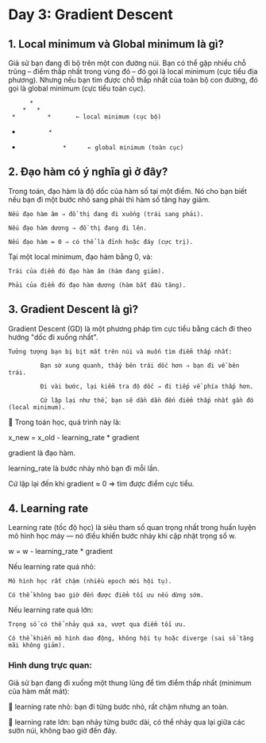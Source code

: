 # Day 3:  Gradient Descent

## 1. Local minimum và Global minimum là gì?
Giả sử bạn đang đi bộ trên một con đường núi. Bạn có thể gặp nhiều chỗ trũng – điểm thấp nhất trong vùng đó – đó gọi là local minimum (cực tiểu địa phương).
Nhưng nếu bạn tìm được chỗ thấp nhất của toàn bộ con đường, đó gọi là global minimum (cực tiểu toàn cục).

          *
        *   *
     *         *       ← local minimum (cục bộ)
   *             *
 *                 *      ← global minimum (toàn cục)


## 2. Đạo hàm có ý nghĩa gì ở đây?

Trong toán, đạo hàm là độ dốc của hàm số tại một điểm. Nó cho bạn biết nếu bạn đi một bước nhỏ sang phải thì hàm số tăng hay giảm.

    Nếu đạo hàm âm ⇒ đồ thị đang đi xuống (trái sang phải).
    
    Nếu đạo hàm dương ⇒ đồ thị đang đi lên.
    
    Nếu đạo hàm = 0 ⇒ có thể là đỉnh hoặc đáy (cực trị).

Tại một local minimum, đạo hàm bằng 0, và:

    Trái của điểm đó đạo hàm âm (hàm đang giảm).
    
    Phải của điểm đó đạo hàm dương (hàm bắt đầu tăng).

## 3. Gradient Descent là gì?

Gradient Descent (GD) là một phương pháp tìm cực tiểu bằng cách đi theo hướng "dốc đi xuống nhất".

    Tưởng tượng bạn bị bịt mắt trên núi và muốn tìm điểm thấp nhất:
    
             Bạn sờ xung quanh, thấy bên trái dốc hơn ⇒ bạn đi về bên trái.
             
             Đi vài bước, lại kiểm tra độ dốc ⇒ đi tiếp về phía thấp hơn.
             
             Cứ lặp lại như thế, bạn sẽ dần dần đến điểm thấp nhất gần đó (local minimum).
    

🌟 Trong toán học, quá trình này là:

x_new = x_old - learning_rate * gradient

gradient là đạo hàm.

learning_rate là bước nhảy nhỏ bạn đi mỗi lần.

Cứ lặp lại đến khi gradient ≈ 0 ⇒ tìm được điểm cực tiểu.

## 4. Learning rate

Learning rate (tốc độ học) là siêu tham số quan trọng nhất trong huấn luyện mô hình học máy — nó điều khiển bước nhảy khi cập nhật trọng số w.

w = w - learning_rate * gradient

Nếu learning rate quá nhỏ:

    Mô hình học rất chậm (nhiều epoch mới hội tụ).

    Có thể không bao giờ đến được điểm tối ưu nếu dừng sớm.

Nếu learning rate quá lớn:

    Trọng số có thể nhảy quá xa, vượt qua điểm tối ưu.

    Có thể khiến mô hình dao động, không hội tụ hoặc diverge (sai số tăng mãi không giảm).

### Hình dung trực quan:

Giả sử bạn đang đi xuống một thung lũng để tìm điểm thấp nhất (minimum của hàm mất mát):

🔹 learning rate nhỏ: bạn đi từng bước nhỏ, rất chậm nhưng an toàn.

🔹 learning rate lớn: bạn nhảy từng bước dài, có thể nhảy qua lại giữa các sườn núi, không bao giờ đến đáy.

